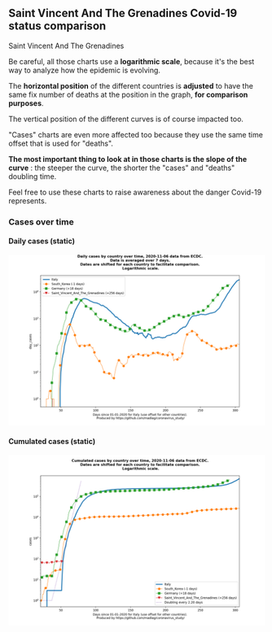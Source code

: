 ## Saint Vincent And The Grenadines Covid-19 status comparison 

Saint Vincent And The Grenadines



Be careful, all those charts use a **logarithmic scale**, because it's the best way to analyze how the epidemic is evolving.
 
The **horizontal position** of the different countries is **adjusted** to have the same fix number of deaths at the position in the graph, **for comparison purposes**.

The vertical position of the different curves is of course impacted too.

"Cases" charts are even more affected too because they use the same time offset that is used for "deaths".

**The most important thing to look at in those charts is the slope of the curve** : the steeper the curve, the shorter the "cases" and "deaths" doubling time.

Feel free to use these charts to raise awareness about the danger Covid-19 represents. 


 
### Cases over time
 
#### Daily cases (static)
![Saint Vincent And The Grenadines covid-19 daily cases static chart](https://raw.githubusercontent.com/madlag/coronavirus_study/master/notebooks/graphs/2020-11-06/countries/Saint_Vincent_And_The_Grenadines/2020-11-06_Saint_Vincent_And_The_Grenadines_day_cases.png "Saint Vincent And The Grenadines covid-19 day_cases static chart")   
 
#### Cumulated cases (static)
![Saint Vincent And The Grenadines covid-19 cumulated cases static chart](https://raw.githubusercontent.com/madlag/coronavirus_study/master/notebooks/graphs/2020-11-06/countries/Saint_Vincent_And_The_Grenadines/2020-11-06_Saint_Vincent_And_The_Grenadines_cases.png "Saint Vincent And The Grenadines covid-19 cases static chart")   

